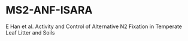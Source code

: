 # MS2-ANF-ISARA
E Han et al. Activity and Control of Alternative N2 Fixation in Temperate Leaf Litter and Soils

